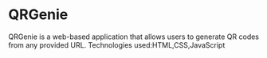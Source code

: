 # QRGenie     
QRGenie is a web-based application that allows users to generate QR codes from any provided URL.
Technologies used:HTML,CSS,JavaScript
